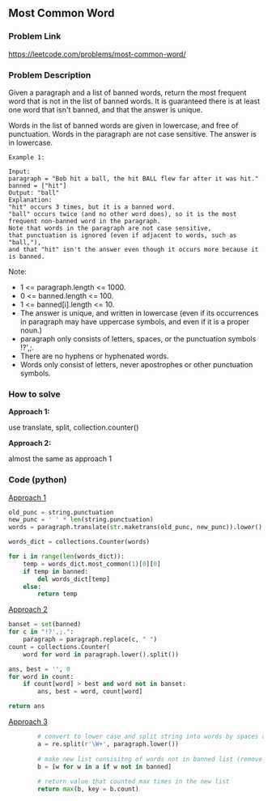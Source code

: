 ## Most Common Word

### Problem Link

https://leetcode.com/problems/most-common-word/

### Problem Description 

Given a paragraph and a list of banned words, return the most frequent word that is not in the list of banned words.  It is guaranteed there is at least one word that isn't banned, and that the answer is unique.

Words in the list of banned words are given in lowercase, and free of punctuation.  Words in the paragraph are not case sensitive.  The answer is in lowercase.

```
Example 1: 

Input: 
paragraph = "Bob hit a ball, the hit BALL flew far after it was hit."
banned = ["hit"]
Output: "ball"
Explanation: 
"hit" occurs 3 times, but it is a banned word.
"ball" occurs twice (and no other word does), so it is the most frequent non-banned word in the paragraph. 
Note that words in the paragraph are not case sensitive,
that punctuation is ignored (even if adjacent to words, such as "ball,"), 
and that "hit" isn't the answer even though it occurs more because it is banned.

```

Note:

* 1 <= paragraph.length <= 1000.
* 0 <= banned.length <= 100.
* 1 <= banned[i].length <= 10.
* The answer is unique, and written in lowercase (even if its occurrences in paragraph may have uppercase symbols, and even if it is a proper noun.)
* paragraph only consists of letters, spaces, or the punctuation symbols !?',;.
* There are no hyphens or hyphenated words.
* Words only consist of letters, never apostrophes or other punctuation symbols.

### How to solve 

**Approach 1:** 

use translate, split, collection.counter()

**Approach 2:** 

almost the same as approach 1


### Code (python)

[Approach 1](https://github.com/yanray/leetcode/blob/master/problems/0819Most_Common_Word/0819Most_Common_Word1.py)

```python
old_punc = string.punctuation
new_punc = ' ' * len(string.punctuation)
words = paragraph.translate(str.maketrans(old_punc, new_punc)).lower().split()

words_dict = collections.Counter(words)

for i in range(len(words_dict)):
    temp = words_dict.most_common(1)[0][0]
    if temp in banned:
        del words_dict[temp]
    else:
        return temp
```


[Approach 2](https://github.com/yanray/leetcode/blob/master/problems/0819Most_Common_Word/0819Most_Common_Word2.py)

```python
banset = set(banned)
for c in "!?',;.":
    paragraph = paragraph.replace(c, " ")
count = collections.Counter(
    word for word in paragraph.lower().split())

ans, best = '', 0
for word in count:
    if count[word] > best and word not in banset:
        ans, best = word, count[word]

return ans
```


[Approach 3](https://github.com/yanray/leetcode/blob/master/problems/0819Most_Common_Word/0819Most_Common_Word3.py)

```python
        # convert to lower case and split string into words by spaces and punctuation
        a = re.split(r'\W+', paragraph.lower())
        
        # make new list consisitng of words not in banned list (remove banned words)
        b = [w for w in a if w not in banned]
        
        # return value that counted max times in the new list
        return max(b, key = b.count)
```
